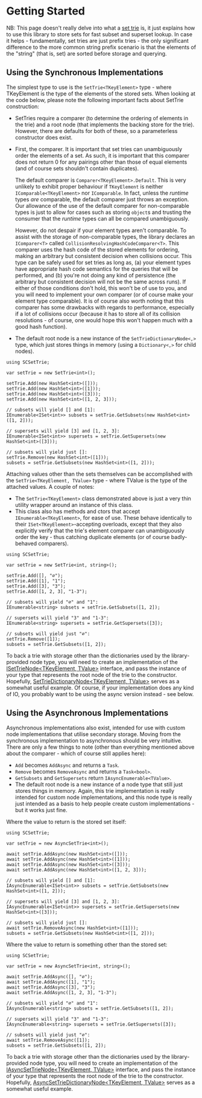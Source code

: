 ﻿# Getting Started

NB: This page doesn't really delve into what a [set trie](https://www.google.com/search?&q=set+trie) is,
it just explains how to use this library to store sets for fast subset and superset lookup. In case it helps -
fundamentally, set tries are just prefix tries - the only significant difference to the more common string 
prefix scenario is that the elements of the "string" (that is, set) are sorted before storage and querying.

## Using the Synchronous Implementations

The simplest type to use is the `SetTrie<TKeyElement>` type - where
TKeyElement is the type of the elements of the stored sets.
When looking at the code below, please note the following important
facts about SetTrie construction:

* SetTries require a comparer (to determine the ordering of elements in the trie)
  and a root node (that implements the backing store for the trie). However, there
  are defaults for both of these, so a parameterless constructor does exist.
* First, the comparer. It is important that set tries can unambiguously order the
  elements of a set. As such, it is important that this comparer does not return 0
  for any pairings other than those of equal elements (and of course sets shouldn't
  contain duplicates).

  The default comparer is `Comparer<TKeyElement>.Default`. This is very unlikely to
  exhibit proper behaviour if `TKeyElement` is neither `IComparable<TKeyElement>` nor
  `IComparable`. In fact, unless the *runtime* types *are* comparable, the default comparer
  just throws an exception. Our allowance of the use of the default comparer for non-comparable
  types is just to allow for cases such as storing `object`s and trusting the consumer
  that the *runtime* types can all be compared unambiguously.
  
  However, do not despair if your element types aren't comparable. To assist with the
  storage of non-comparable types, the library declares an `IComparer<T>` called
  `CollisionResolvingHashCodeComparer<T>`. This comparer uses the hash code of the 
  stored elements for ordering, making an arbitrary but consistent decision when collisions
  occur. This type can be safely used for set tries as long as, (a) your element types
  have appropriate hash code semantics for the queries that will be performed, and (b) 
  you're not doing any kind of persistence (the arbitrary but consistent decision will not
  be the same across runs). If either of those conditions don't hold, this won't be of use
  to you, and you will need to implement your own comparer (or of course make your element
  type comparable). It is of course also worth noting that this comparer has some drawbacks
  with regards to performance, especially if a lot of collisions occur (because it has to
  store all of its collision resolutions - of course, one would hope this won't happen much
  with a good hash function).
* The default root node is a new instance of the `SetTrieDictionaryNode<,>` type,
  which just stores things in memory (using a `Dictionary<,>` for child nodes).

```
using SCSetTrie;

var setTrie = new SetTrie<int>();

setTrie.Add(new HashSet<int>([]));
setTrie.Add(new HashSet<int>([1]));
setTrie.Add(new HashSet<int>([3]));
setTrie.Add(new HashSet<int>([1, 2, 3]));

// subsets will yield [] and [1]:
IEnumerable<ISet<int>> subsets = setTrie.GetSubsets(new HashSet<int>([1, 2]));

// supersets will yield [3] and [1, 2, 3]:
IEnumerable<ISet<int>> supersets = setTrie.GetSupersets(new HashSet<int>([3]));

// subsets will yield just []:
setTrie.Remove(new HashSet<int>([1]));
subsets = setTrie.GetSubsets(new HashSet<int>([1, 2]));
```

Attaching values other than the sets themselves can be accomplished with the
`SetTrie<TKeyElement, TValue>` type - where TValue is the type of the attached
values. A couple of notes:
* The `SetTrie<TKeyElement>` class demonstrated above is just a very thin utility
  wrapper around an instance of this class.
* This class also has methods and ctors that accept `IEnumerable<TKeyElement>`,
  for ease of use. These behave identically to their `ISet<TKeyElement>`-accepting
  overloads, except that they also explicitly verify that the trie's element
  comparer can unambiguously order the key - thus catching duplicate elements 
  (or of course badly-behaved comparers).

```
using SCSetTrie;

var setTrie = new SetTrie<int, string>();

setTrie.Add([], "∅");
setTrie.Add([1], "1");
setTrie.Add([3], "3");
setTrie.Add([1, 2, 3], "1-3");

// subsets will yield "∅" and "1":
IEnumerable<string> subsets = setTrie.GetSubsets([1, 2]);

// supersets will yield "3" and "1-3":
IEnumerable<string> supersets = setTrie.GetSupersets([3]);

// subsets will yield just "∅":
setTrie.Remove([1]);
subsets = setTrie.GetSubsets([1, 2]);
```

To back a trie with storage other than the dictionaries used by the library-provided node type, you will need to create an
implementation of the [ISetTrieNode&lt;TKeyElement, TValue&gt;](https://github.com/sdcondon/SCSetTrie/blob/main/src/SCSetTrie/ISetTrieNode%7BTKeyElement%2CTValue%7D.cs)
interface, and pass the instance of your type that represents the root node of the trie to the constructor. Hopefully,
[SetTrieDictionaryNode&lt;TKeyElement, TValue&gt;](https://github.com/sdcondon/SCSetTrie/blob/main/src/SCSetTrie/SetTrieDictionaryNode%7BTKeyElement%2CTValue%7D.cs)
serves as a somewhat useful example. Of course, if your implementation does any kind of IO, you probably want to be using
the async version instead - see below.

## Using the Asynchronous Implementations

Asynchronous implementations also exist, intended for use with custom node
implementations that utilise secondary storage. Moving from the synchronous 
implementation to asynchronous should be very intuitive. There are only a few
things to note (other than everything mentioned above about the comparer - which
of course still applies here):

* `Add` becomes `AddAsync` and returns a `Task`.
* `Remove` becomes `RemoveAsync` and returns a `Task<bool>`.
* `GetSubsets` and `GetSupersets` return `IAsyncEnumerable<TValue>`.
* The default root node is a new instance of a node type that still just stores 
  things in memory. Again, this trie implementation is really intended for
  custom node implementations, and this node type is really just intended as a
  basis to help people create custom implementations - but it works just fine.

Where the value to return is the stored set itself:

```
using SCSetTrie;

var setTrie = new AsyncSetTrie<int>();

await setTrie.AddAsync(new HashSet<int>([]));
await setTrie.AddAsync(new HashSet<int>([1]));
await setTrie.AddAsync(new HashSet<int>([3]));
await setTrie.AddAsync(new HashSet<int>([1, 2, 3]));

// subsets will yield [] and [1]:
IAsyncEnumerable<ISet<int>> subsets = setTrie.GetSubsets(new HashSet<int>([1, 2]));

// supersets will yield [3] and [1, 2, 3]:
IAsyncEnumerable<ISet<int>> supersets = setTrie.GetSupersets(new HashSet<int>([3]));

// subsets will yield just []:
await setTrie.RemoveAsync(new HashSet<int>([1]));
subsets = setTrie.GetSubsets(new HashSet<int>([1, 2]));
```

Where the value to return is something other than the stored set:

```
using SCSetTrie;

var setTrie = new AsyncSetTrie<int, string>();

await setTrie.AddAsync([], "∅");
await setTrie.AddAsync([1], "1");
await setTrie.AddAsync([3], "3");
await setTrie.AddAsync([1, 2, 3], "1-3");

// subsets will yield "∅" and "1":
IAsyncEnumerable<string> subsets = setTrie.GetSubsets([1, 2]);

// supersets will yield "3" and "1-3":
IAsyncEnumerable<string> supersets = setTrie.GetSupersets([3]);

// subsets will yield just "∅":
await setTrie.RemoveAsync([1]);
subsets = setTrie.GetSubsets([1, 2]);
```

To back a trie with storage other than the dictionaries used by the library-provided node type, you will need to create an
implementation of the [IAsyncSetTrieNode&lt;TKeyElement, TValue&gt;](https://github.com/sdcondon/SCSetTrie/blob/main/src/SCSetTrie/IAsyncSetTrieNode%7BTKeyElement%2CTValue%7D.cs)
interface, and pass the instance of your type that represents the root node of the trie to the constructor. Hopefully,
[AsyncSetTrieDictionaryNode&lt;TKeyElement, TValue&gt;](https://github.com/sdcondon/SCSetTrie/blob/main/src/SCSetTrie/AsyncSetTrieDictionaryNode%7BTKeyElement%2CTValue%7D.cs)
serves as a somewhat useful example.
